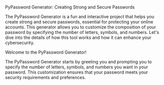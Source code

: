 PyPassword Generator: Creating Strong and Secure Passwords

The PyPassword Generator is a fun and interactive project that helps you create strong and secure passwords, essential for protecting your online accounts. This generator allows you to customize the composition of your password by specifying the number of letters, symbols, and numbers. Let's dive into the details of how this tool works and how it can enhance your cybersecurity.

Welcome to the PyPassword Generator!

The PyPassword Generator starts by greeting you and prompting you to specify the number of letters, symbols, and numbers you want in your password. This customization ensures that your password meets your security requirements and preferences.
